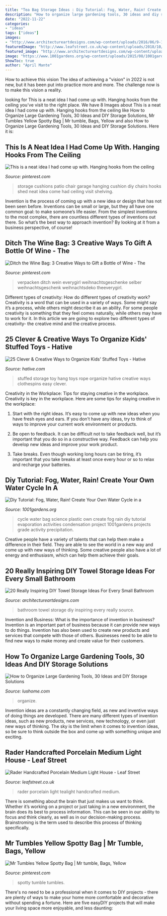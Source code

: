 ```yaml
---
title: "Tea Bag Storage Ideas : Diy Tutorial: Fog, Water, Rain! Create Your Own Water Cycle In A"
description: "How to organize large gardening tools, 30 ideas and diy storage solutions"
date: "2022-11-22"
categories:
- "ideas"
tags: ["ideas"]
images:
- "http://www.architectureartdesigns.com/wp-content/uploads/2016/06/9-1.jpg"
featuredImage: "http://www.leafstreet.co.uk/wp-content/uploads/2018/10/rader.jpg"
featured_image: "http://www.architectureartdesigns.com/wp-content/uploads/2016/06/9-1.jpg"
image: "https://www.1001gardens.org/wp-content/uploads/2015/08/1001gardens.org-diy-tutorial-fog-water-rain-create-your-own-water-cycle-in-a-plastic-bag.jpg"
ShowToc: true
author: "April Mante"
---
```



How to achieve this vision
The idea of achieving a "vision" in 2022 is not new, but it has been put into practice more and more. The challenge now is to make this vision a reality.

	

		
looking for This is a neat idea I had come up with. Hanging hooks from the ceiling you've visit to the right place. We have 8 Images about This is a neat idea I had come up with. Hanging hooks from the ceiling like How to Organize Large Gardening Tools, 30 Ideas and DIY Storage Solutions, Mr Tumbles Yellow Spotty Bag | Mr tumble, Bags, Yellow and also How to Organize Large Gardening Tools, 30 Ideas and DIY Storage Solutions. Here it is:
		
    
## This Is A Neat Idea I Had Come Up With. Hanging Hooks From The Ceiling

<img loading=lazy src="https://i.pinimg.com/736x/2a/e7/45/2ae745aadf6d25001e2b5bfa79ec5550--patio-chair-cushions-patio-chairs.jpg" onerror="this.onerror=null;this.src='https://tse4.mm.bing.net/th?id=OIP.ucbq_zGK-bypiQKdl_EA5wAAAA&amp;pid=15.1';" alt="This is a neat idea I had come up with. Hanging hooks from the ceiling">

_Source: pinterest.com_

>storage cushions patio chair garage hanging cushion diy chairs hooks shed neat idea come had ceiling visit shelving. 

	

Invention is the process of coming up with a new idea or design that has not been seen before. Inventions can be small or large, but they all have one common goal: to make someone’s life easier. From the simplest inventions to the most complex, there are countless different types of inventions out there. So what’s the best way to approach invention? By looking at it from a business perspective, of course!

    
## Ditch The Wine Bag: 3 Creative Ways To Gift A Bottle Of Wine - The

<img loading=lazy src="https://i.pinimg.com/736x/8d/45/27/8d45277b2a6d8f16e971908cd9743a84--wine-bags-wine-gifts.jpg" onerror="this.onerror=null;this.src='https://tse4.mm.bing.net/th?id=OIP.st0IED40iMLNMa45yL99UAHaLH&amp;pid=15.1';" alt="Ditch the Wine Bag: 3 Creative Ways to Gift a Bottle of Wine - The">

_Source: pinterest.com_

>verpacken ditch wein everygirl weihnachtsgeschenke selber weihnachtsgeschenk weihnachtsdeko theeverygirl. 

	

Different types of creativity: How do different types of creativity work?
Creativity is a word that can be used in a variety of ways. Some might say it’s a process, while others might describe it as an ability. For some people creativity is something that they feel comes naturally, while others may have to work for it. In this article we are going to explore two different types of creativity- the creative mind and the creative process.

    
## 25 Clever &amp; Creative Ways To Organize Kids&#039; Stuffed Toys - Hative

<img loading=lazy src="https://hative.com/wp-content/uploads/2015/06/stuffed-toy-storage/20-stuffed-toy-storage-ideas.jpg" onerror="this.onerror=null;this.src='https://tse4.mm.bing.net/th?id=OIP.YwRuGHqYgoW26Xlt66b5kgHaLG&amp;pid=15.1';" alt="25 Clever &amp; Creative Ways to Organize Kids&#039; Stuffed Toys - Hative">

_Source: hative.com_

>stuffed storage toy hang toys rope organize hative creative ways clothespins easy clever. 

	

Creativity in the Workplace: Tips for staying creative in the workplace.
Creativity is key in the workplace. Here are some tips for staying creative in the workplace:
1. Start with the right ideas. It’s easy to come up with new ideas when you have fresh eyes and ears. If you don’t have any ideas, try to think of ways to improve your current work environment or products.

2. Be open to feedback. It can be difficult not to take feedback well, but it’s important that you do so in a constructive way. Feedback can help you develop new ideas and improve your work product.

3. Take breaks. Even though working long hours can be tiring, it’s important that you take breaks at least once every hour or so to relax and recharge your batteries.

    
## Diy Tutorial: Fog, Water, Rain! Create Your Own Water Cycle In A

<img loading=lazy src="https://www.1001gardens.org/wp-content/uploads/2015/08/1001gardens.org-diy-tutorial-fog-water-rain-create-your-own-water-cycle-in-a-plastic-bag.jpg" onerror="this.onerror=null;this.src='https://tse2.mm.bing.net/th?id=OIP.GnVJVn6iWWsvA0YYjNfM5wAAAA&amp;pid=15.1';" alt="Diy Tutorial: Fog, Water, Rain! Create Your Own Water Cycle in a">

_Source: 1001gardens.org_

>cycle water bag science plastic own create fog rain diy tutorial evaporation activities condensation project 1001gardens projects grade activity precipitation. 

	

Creative people have a variety of talents that can help them make a difference in their field. They are able to see the world in a new way and come up with new ways of thinking. Some creative people also have a lot of energy and enthusiasm, which can help them achieve their goals.

    
## 20 Really Inspiring DIY Towel Storage Ideas For Every Small Bathroom

<img loading=lazy src="http://www.architectureartdesigns.com/wp-content/uploads/2016/06/9-1.jpg" onerror="this.onerror=null;this.src='https://tse2.mm.bing.net/th?id=OIP.SzFbM49_HL8sz_PmvNIt4AHaHa&amp;pid=15.1';" alt="20 Really Inspiring DIY Towel Storage Ideas For Every Small Bathroom">

_Source: architectureartdesigns.com_

>bathroom towel storage diy inspiring every really source. 

	

Invention and Business: What is the importance of invention in business?
Invention is an important part of business because it can provide new ways to do things. Invention has also been used to create new products and services that compete with those of others. Businesses need to be able to find new ways to make money and create value for their customers.

    
## How To Organize Large Gardening Tools, 30 Ideas And DIY Storage Solutions

<img loading=lazy src="https://www.lushome.com/wp-content/uploads/2020/01/storage-ideas-gadening-tools-26.jpg" onerror="this.onerror=null;this.src='https://tse3.mm.bing.net/th?id=OIP.FJWVSook7nm9MPxbnuUo0wAAAA&amp;pid=15.1';" alt="How to Organize Large Gardening Tools, 30 Ideas and DIY Storage Solutions">

_Source: lushome.com_

>organize. 

	

Invention ideas are a constantly changing field, as new and inventive ways of doing things are developed. There are many different types of invention ideas, such as new products, new services, new technology, or even just new ways of thinking. The sky is the limit when it comes to invention ideas, so be sure to think outside the box and come up with something unique and exciting.

    
## Rader Handcrafted Porcelain Medium Light House - Leaf Street

<img loading=lazy src="http://www.leafstreet.co.uk/wp-content/uploads/2018/10/rader.jpg" onerror="this.onerror=null;this.src='https://tse2.mm.bing.net/th?id=OIP.YUnaX6baLopJ5HgoeLAZHQHaE7&amp;pid=15.1';" alt="Rader Handcrafted Porcelain Medium Light House - Leaf Street">

_Source: leafstreet.co.uk_

>rader porcelain light tealight handcrafted medium. 

	

There is something about the brain that just makes us want to think. Whether it’s working on a project or just taking in a new environment, the brain does its best to process information. This can be seen in our ability to focus and think clearly, as well as in our decision-making process. Brainstroming is the term used to describe this process of thinking specifically.

    
## Mr Tumbles Yellow Spotty Bag | Mr Tumble, Bags, Yellow

<img loading=lazy src="https://i.pinimg.com/736x/ec/e3/87/ece387106be5e796a1d2b85e41f02635.jpg" onerror="this.onerror=null;this.src='https://tse2.mm.bing.net/th?id=OIP.5hxrFRb3pbHh3WXKjQ29MgHaNK&amp;pid=15.1';" alt="Mr Tumbles Yellow Spotty Bag | Mr tumble, Bags, Yellow">

_Source: pinterest.com_

>spotty tumble tumbles. 

	

There's no need to be a professional when it comes to DIY projects - there are plenty of ways to make your home more comfortable and decorative without spending a fortune. Here are five easyDIY projects that will make your living space more enjoyable, and less daunting: 

